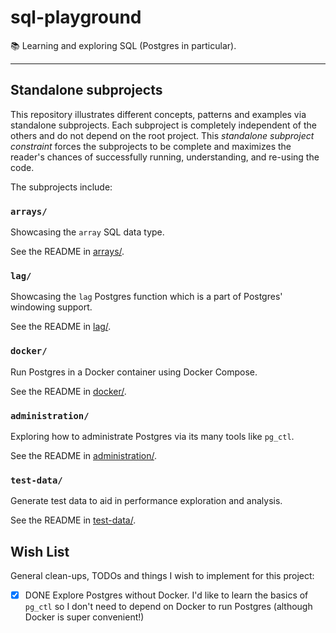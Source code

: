 # sql-playground

📚 Learning and exploring SQL (Postgres in particular).

---

## Standalone subprojects

This repository illustrates different concepts, patterns and examples via standalone subprojects. Each subproject is
completely independent of the others and do not depend on the root project. This _standalone subproject constraint_
forces the subprojects to be complete and maximizes the reader's chances of successfully running, understanding, and
re-using the code.

The subprojects include:

### `arrays/`

Showcasing the `array` SQL data type.

See the README in [arrays/](arrays/).


### `lag/`

Showcasing the `lag` Postgres function which is a part of Postgres' windowing support.

See the README in [lag/](lag/).


### `docker/`

Run Postgres in a Docker container using Docker Compose.

See the README in [docker/](docker/).


### `administration/`

Exploring how to administrate Postgres via its many tools like `pg_ctl`.

See the README in [administration/](administration/).


### `test-data/`

Generate test data to aid in performance exploration and analysis.

See the README in [test-data/](test-data/).


## Wish List

General clean-ups, TODOs and things I wish to implement for this project:

* [x] DONE Explore Postgres without Docker. I'd like to learn the basics of `pg_ctl` so I don't need to depend on Docker to run
  Postgres (although Docker is super convenient!) 
